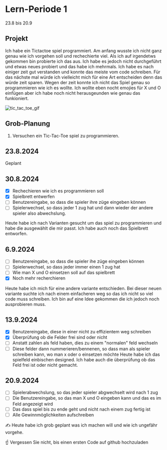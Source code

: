 # Lern-Periode 1

23.8 bis 20.9

## Projekt
Ich habe ein Tictactoe spiel programmiert. Am anfang wusste ich nicht ganz genau wie ich vorgehen soll und rechechierte viel. Als ich auf irgendetws gekommen bin probierte ich das aus. Ich habe es jedoch nicht durchgeführt und etwas neues probiert und das habe ich mehrmals. Ich habe es nach einiger zeit gut verstanden und konnte das meiste vom code schreiben. Für das nächste mal würde ich vielleicht mich für eine Art entscheiden denn das würde zeit sparen. Wegen der zeit konnte ich nicht das Spiel genau so programmieren wie ich es wollte. Ich wollte eben nocht emojies für X und O einfügen aber ich habe noch nicht herausgeunden wie genau das funkioniert.


![tic_tac_toe_gif](https://github.com/user-attachments/assets/b23e3af1-bbfb-404a-bf2a-b8c9c3b80042)


## Grob-Planung

1.  Versuchen ein Tic-Tac-Toe spiel zu programmieren. 


## 23.8.2024

Geplant 

## 30.8.2024

- [x] Rechechieren wie ich es programmieren soll
- [x] Spielbrett entwerfen
- [ ] Benutzereingabe, so dass die spieler ihre züge eingeben können
- [ ] Spielerwechsel, so dass jeder 1 zug hat und dann wieder der andere spieler also abwechslung.

 Heute habe ich nach Varianten gesucht um das spiel zu programmieren und habe die ausgewählt die mir passt. Ich        habe auch noch das Spielbrett entworfen.

## 6.9.2024
- [ ] Benutzereingabe, so dass die spieler ihe züge eingeben können
- [ ] Spielerwechsel, so dass jeder immer einen 1 zug hat
- [ ]  Wie man X und O einsetzen soll auf das spielbrett
- [x]  Noch mehr recherchieren

Heute habe ich mich für eine andere variante entschieden. Bei dieser neuen variante suchte ich nach einem einfacheren weg so das ich nicht so viel code muss schreiben. Ich bin auf eine Idee gekommen die ich jedoch noch ausprobieren muss.

## 13.9.2024
- [x] Benutzereingabe, diese in einer nicht zu effizientem weg schreiben
- [x] Überprüfung ob die Felder frei sind oder nicht
- [ ] Anstatt zahlen als feld haben, dies zu einem "normalen" feld wechseln
- [ ] Diese felder dann nummerieren/bennenen, so dass man als spieler schreiben kann, wo man x oder o einsetzen möchte
Heute habe ich das spielfeld einbischen designed. Ich habe auch die überprüfung ob das Feld frei ist oder nicht gemacht.

## 20.9.2024
- [ ] Spielerabwechslung, so das jeder spieler abgwechselt wird nach 1 zug
- [ ] Die Benutzereingabe, so das man X und O eingeben kann und das es im Feld angezeigt wird
- [ ] Das dass spiel bis zu ende geht und nicht nach einem zug fertig ist
- [ ]  Alle Gewinnmöglichkeiten aufschreiben
      
✍️ Heute habe ich grob geplant was ich machen will und wie ich ungefähr vorgehe. 

☝️ Vergessen Sie nicht, bis einen ersten Code auf github hochzuladen
